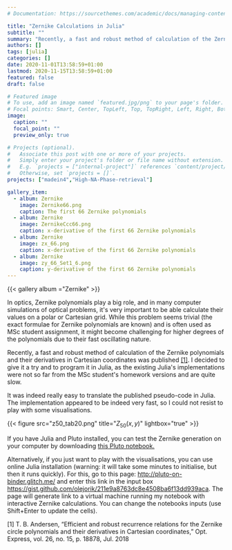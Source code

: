 ```yaml
---
# Documentation: https://sourcethemes.com/academic/docs/managing-content/

title: "Zernike Calculations in Julia"
subtitle: ""
summary: "Recently, a fast and robust method of calculation of the Zernike polynomials and their derivatives in Cartesian coordinates was published. It was really easy to translate the published pseudo-code in Julia. The implementation appeared to be indeed very fast, so I could not resist to play with some visualisations."
authors: []
tags: [julia]
categories: []
date: 2020-11-01T13:58:59+01:00
lastmod: 2020-11-15T13:58:59+01:00
featured: false
draft: false

# Featured image
# To use, add an image named `featured.jpg/png` to your page's folder.
# Focal points: Smart, Center, TopLeft, Top, TopRight, Left, Right, BottomLeft, Bottom, BottomRight.
image:
  caption: ""
  focal_point: ""
  preview_only: true

# Projects (optional).
#   Associate this post with one or more of your projects.
#   Simply enter your project's folder or file name without extension.
#   E.g. `projects = ["internal-project"]` references `content/project/deep-learning/index.md`.
#   Otherwise, set `projects = []`.
projects: ["madein4","High-NA-Phase-retrieval"]

gallery_item:
  - album: Zernike
    image: Zernike66.png
    caption: The first 66 Zernike polynomials
  - album: Zernike
    image: ZernikeCcc66.png
    caption: x-derivative of the first 66 Zernike polynomials
  - album: Zernike
    image: zx_66.png
    caption: x-derivative of the first 66 Zernike polynomials
  - album: Zernike
    image: zy_66_Set1_6.png
    caption: y-derivative of the first 66 Zernike polynomials
---
```


{{< gallery album ="Zernike"  >}}

In optics, Zernike polynomials play a big role, and in many computer simulations of optical problems, it's very important to be able calculate their values on a polar or Cartesian grid. While this problem seems trivial (the exact formulae for Zernike polynomials are known) and is often used as MSc student assignment, it might become challenging for higher degrees of the polynomials due to their fast oscillating nature.

Recently, a fast and robust method of calculation of the Zernike polynomials and their derivatives in Cartesian coordinates was published [[1]](#1). I decided to give it a try and to program it in Julia, as the existing Julia's implementations were not so far from the MSc student's homework versions and are quite slow.

It was indeed really easy to translate the published pseudo-code in Julia. The implementation appeared to be indeed very fast, so I could not resist to play with some visualisations.


{{< figure src="z50_tab20.png" title="$Z_{50}(x,y)$" lightbox="true" >}}

If you have Julia and Pluto installed, you can test the Zernike generation on your computer by downloading [this Pluto notebook.](https://gist.github.com/olejorik/211e9a8763dc8e4508ba6f13dd939aca)

Alternatively, if you just want to play with the visualisations, 
you can use online Julia installation (warning: it will take some minutes to initialise, but then it runs quickly).
For this, go to this page: http://pluto-on-binder.glitch.me/ and enter this link in the input box https://gist.github.com/olejorik/211e9a8763dc8e4508ba6f13dd939aca.
The page will generate link to a virtual machine running my notebook with interactive Zernike calculations.
You can change the notebooks inputs (use Shift+Enter to update the cells).

<a name="1"></a>
[1] T. B. Andersen, “Efficient and robust recurrence relations for the Zernike circle polynomials and their derivatives in Cartesian coordinates,” Opt. Express, vol. 26, no. 15, p. 18878, Jul. 2018